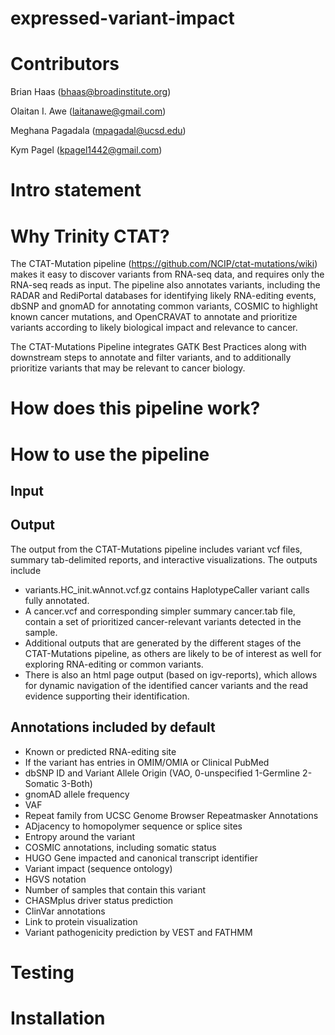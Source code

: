 # expressed-variant-impact

# Contributors
Brian Haas (bhaas@broadinstitute.org)

Olaitan I. Awe (laitanawe@gmail.com)

Meghana Pagadala (mpagadal@ucsd.edu)

Kym Pagel (kpagel1442@gmail.com)


# Intro statement

# Why Trinity CTAT?

The CTAT-Mutation pipeline (https://github.com/NCIP/ctat-mutations/wiki) makes it easy to discover variants from RNA-seq data, and requires only the RNA-seq reads as input. The pipeline also annotates variants, including the RADAR and RediPortal databases for identifying likely RNA-editing events, dbSNP and gnomAD for annotating common variants, COSMIC to highlight known cancer mutations, and OpenCRAVAT to annotate and prioritize variants according to likely biological impact and relevance to cancer.

The CTAT-Mutations Pipeline integrates GATK Best Practices along with downstream steps to annotate and filter variants, and to additionally prioritize variants that may be relevant to cancer biology. 

# How does this pipeline work?

# How to use the pipeline

## Input

## Output

The output from the CTAT-Mutations pipeline includes variant vcf files, summary tab-delimited reports, and interactive visualizations. The outputs include 

- variants.HC_init.wAnnot.vcf.gz contains HaplotypeCaller variant calls fully annotated. 
- A cancer.vcf and corresponding simpler summary cancer.tab file, contain a set of prioritized cancer-relevant variants detected in the sample. 
- Additional outputs that are generated by the different stages of the CTAT-Mutations pipeline, as others are likely to be of interest as well for exploring RNA-editing or common variants. 
- There is also an html page output (based on igv-reports), which allows for dynamic navigation of the identified cancer variants and the read evidence supporting their identification. 


## Annotations included by default

- Known or predicted RNA-editing site
- If the variant has entries in OMIM/OMIA or Clinical PubMed
- dbSNP ID and Variant Allele Origin (VAO, 0-unspecified 1-Germline 2-Somatic 3-Both)
- gnomAD allele frequency
- VAF
- Repeat family from UCSC Genome Browser Repeatmasker Annotations
- ADjacency to homopolymer sequence or splice sites
- Entropy around the variant
- COSMIC annotations, including somatic status
- HUGO Gene impacted and canonical transcript identifier
- Variant impact (sequence ontology)
- HGVS notation
- Number of samples that contain this variant
- CHASMplus driver status prediction
- ClinVar annotations
- Link to protein visualization
- Variant pathogenicity prediction by VEST and FATHMM

# Testing

# Installation
